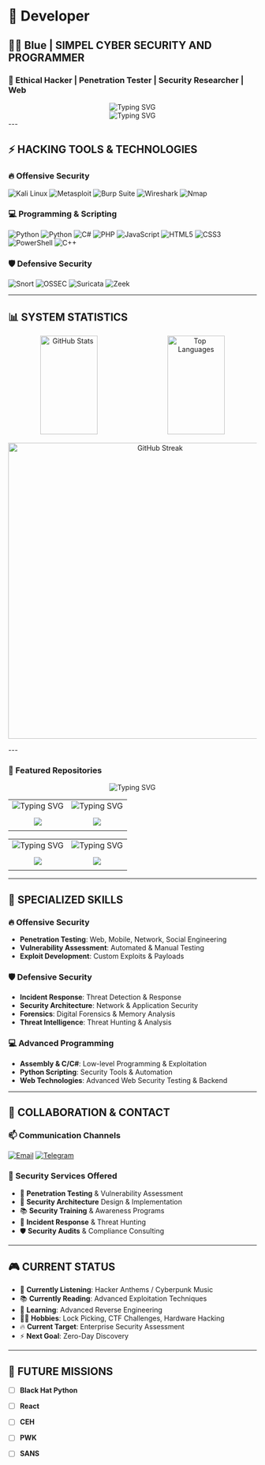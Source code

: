 # 🖤 Developer

## 👨‍💻 Blue | SIMPEL CYBER SECURITY AND PROGRAMMER 
### 🎯 Ethical Hacker | Penetration Tester | Security Researcher | Web

<div align="center">
  <img src="https://readme-typing-svg.herokuapp.com?font=Fira+Code&weight=500&size=25&pause=1000&color=00FF00&center=true&vCenter=true&width=600&height=100&lines=Welcome+to+My+Profile;%3E+Access+Granted;%3E+System+Online;%3E+Ready+to+Hack" alt="Typing SVG" />
</div>
<div align="center">
  <img src="https://readme-typing-svg.herokuapp.com?font=Fira+Code&weight=500&size=23&pause=1200&color=00FF00&center=true&vCenter=true&width=700&height=120&lines=Hi+%F0%9F%91%8B+My+Name+is+Blue;I+%E2%9D%A4%EF%B8%8F+Programming+%26+Cyber+Security;Currently+Researching+%F0%9F%94%8D+%26+Building+My+Website;Glad+You're+Here+%F0%9F%98%8A;This+Profile+Gets+Updated+Daily+%F0%9F%9A%80" alt="Typing SVG" />
</div>
---

## ⚡ HACKING TOOLS & TECHNOLOGIES

### 🔥 Offensive Security
![Kali Linux](https://img.shields.io/badge/Kali_Linux-557C94?style=for-the-badge&logo=kali-linux&logoColor=white)
![Metasploit](https://img.shields.io/badge/Metasploit-000000?style=for-the-badge&logo=metasploit&logoColor=white)
![Burp Suite](https://img.shields.io/badge/Burp_Suite-FF6633?style=for-the-badge&logo=burp-suite&logoColor=white)
![Wireshark](https://img.shields.io/badge/Wireshark-1679A7?style=for-the-badge&logo=wireshark&logoColor=white)
![Nmap](https://img.shields.io/badge/Nmap-000000?style=for-the-badge&logo=nmap&logoColor=white)

### 💻 Programming & Scripting
![Python](https://img.shields.io/badge/Python-000000?style=for-the-badge&logo=python&logoColor=00FF00)
![Python](https://img.shields.io/badge/Python-000000?style=for-the-badge&logo=python&logoColor=00FF00)
![C#](https://img.shields.io/badge/C%23-000000?style=for-the-badge&logo=c-sharp&logoColor=00FF00)
![PHP](https://img.shields.io/badge/PHP-000000?style=for-the-badge&logo=php&logoColor=00FF00)
![JavaScript](https://img.shields.io/badge/JavaScript-000000?style=for-the-badge&logo=javascript&logoColor=00FF00)
![HTML5](https://img.shields.io/badge/HTML5-000000?style=for-the-badge&logo=html5&logoColor=00FF00)
![CSS3](https://img.shields.io/badge/CSS3-000000?style=for-the-badge&logo=css3&logoColor=00FF00)
![PowerShell](https://img.shields.io/badge/PowerShell-000000?style=for-the-badge&logo=powershell&logoColor=00FF00)
![C++](https://img.shields.io/badge/C++-000000?style=for-the-badge&logo=c%2B%2B&logoColor=00FF00)

### 🛡️ Defensive Security
![Snort](https://img.shields.io/badge/Snort-000000?style=for-the-badge&logo=snort&logoColor=00FF00)
![OSSEC](https://img.shields.io/badge/OSSEC-000000?style=for-the-badge&logo=ossec&logoColor=00FF00)
![Suricata](https://img.shields.io/badge/Suricata-000000?style=for-the-badge&logo=suricata&logoColor=00FF00)
![Zeek](https://img.shields.io/badge/Zeek-000000?style=for-the-badge&logo=zeek&logoColor=00FF00)

---

## 📊 SYSTEM STATISTICS

<p align="center">
  <img src="https://github-readme-stats.vercel.app/api?username=BlueZeroDay&show_icons=true&theme=dark&hide_border=true&bg_color=000000&title_color=00FF00&text_color=00FF00&icon_color=00FF00&border_color=00FF00" alt="GitHub Stats" width="48%" height="200px"/>
  &nbsp;&nbsp;
  <img src="https://github-readme-stats.vercel.app/api/top-langs/?username=BlueZeroDay&layout=compact&theme=dark&hide_border=true&bg_color=000000&title_color=00FF00&text_color=00FF00&border_color=00FF00" alt="Top Languages" width="48%" height="200px"/>
</p>

<p align="center">
  <img src="https://github-readme-streak-stats.herokuapp.com/?user=BlueZeroDay&theme=dark&hide_border=true&background=000000&stroke=00FF00&ring=00FF00&fire=00FF00&currStreakNum=00FF00&currStreakLabel=00FF00&sideNums=00FF00&sideLabels=00FF00&dates=00FF00" alt="GitHub Streak" width="600"/>
</p>
---

### 🚀 Featured Repositories
<!-- Repo Cards Matrix Style -->
<div align="center">
  <img src="https://readme-typing-svg.herokuapp.com?font=Fira+Code&weight=500&size=25&pause=1000&color=00FF00&center=true&vCenter=true&width=600&height=100&lines=My+work" alt="Typing SVG" />
</div>

<!-- Row 1: Software Engineering & TNavista -->
<div align="center">
  <table>
    <tr>
      <!-- Text Row -->
      <td align="center">
        <img src="https://readme-typing-svg.herokuapp.com?font=Fira+Code&weight=500&size=18&pause=1000&color=00FF00&center=true&vCenter=true&width=300&height=45&lines=Software+Engineering+Repository" alt="Typing SVG" />
      </td>
      <td align="center">
        <img src="https://readme-typing-svg.herokuapp.com?font=Fira+Code&weight=500&size=18&pause=1000&color=00FF00&center=true&vCenter=true&width=300&height=45&lines=TNavista+Repository" alt="Typing SVG" />
      </td>
    </tr>
    <tr>
      <!-- Cards Row -->
      <td align="center" style="padding: 10px;">
        <a href="https://github.com/BlueZeroDay/software-engineering">
          <img src="https://github-readme-stats.vercel.app/api/pin/?username=BlueZeroDay&repo=software-engineering&theme=dark&hide_border=true&bg_color=000000&title_color=00FF00&text_color=00FF00&border_color=00FF00" />
        </a>
      </td>
      <td align="center" style="padding: 10px;">
        <a href="https://github.com/BlueZeroDay/tnavista">
          <img src="https://github-readme-stats.vercel.app/api/pin/?username=BlueZeroDay&repo=tnavista&theme=dark&hide_border=true&bg_color=000000&title_color=00FF00&text_color=00FF00&border_color=00FF00" />
        </a>
      </td>
    </tr>
  </table>
</div>

<!-- Row 2: Especial Topic & Personal Project -->
<div align="center">
  <table>
    <tr>
      <!-- Text Row -->
      <td align="center">
        <img src="https://readme-typing-svg.herokuapp.com?font=Fira+Code&weight=500&size=18&pause=1000&color=00FF00&center=true&vCenter=true&width=300&height=45&lines=Especial+Topic+Repository" alt="Typing SVG" />
      </td>
      <td align="center">
        <img src="https://readme-typing-svg.herokuapp.com?font=Fira+Code&weight=500&size=18&pause=1000&color=00FF00&center=true&vCenter=true&width=300&height=45&lines=My+Personal+Project" alt="Typing SVG" />
      </td>
    </tr>
    <tr>
      <!-- Cards Row -->
      <td align="center" style="padding: 10px;">
        <a href="https://github.com/BlueZeroDay/espesial-topic">
          <img src="https://github-readme-stats.vercel.app/api/pin/?username=BlueZeroDay&repo=espesial-topic&theme=dark&hide_border=true&bg_color=000000&title_color=00FF00&text_color=00FF00&border_color=00FF00" />
        </a>
      </td>
      <td align="center" style="padding: 10px;">
        <a href="https://github.com/BlueZeroDay/my-personal-project">
          <img src="https://github-readme-stats.vercel.app/api/pin/?username=BlueZeroDay&repo=my-personal-project&theme=dark&hide_border=true&bg_color=000000&title_color=00FF00&text_color=00FF00&border_color=00FF00" />
        </a>
      </td>
    </tr>
  </table>
</div>




---

## 🎯 SPECIALIZED SKILLS

### 🔥 Offensive Security
- **Penetration Testing**: Web, Mobile, Network, Social Engineering
- **Vulnerability Assessment**: Automated & Manual Testing
- **Exploit Development**: Custom Exploits & Payloads

### 🛡️ Defensive Security  
- **Incident Response**: Threat Detection & Response
- **Security Architecture**: Network & Application Security
- **Forensics**: Digital Forensics & Memory Analysis
- **Threat Intelligence**: Threat Hunting & Analysis

### 💻 Advanced Programming
- **Assembly & C/C#**: Low-level Programming & Exploitation
- **Python Scripting**: Security Tools & Automation
- **Web Technologies**: Advanced Web Security Testing & Backend
---

## 🤝 COLLABORATION & CONTACT

### 📫 Communication Channels
[![Email](https://img.shields.io/badge/Email-000000?style=for-the-badge&logo=gmail&logoColor=00FF00)](mailto:mhm.l.m.134713811355@gmail.com)
[![Telegram](https://img.shields.io/badge/Telegram-000000?style=for-the-badge&logo=telegram&logoColor=00FF00)](https://t.me/BlueZeroDay)
### 💼 Security Services Offered
- 🔧 **Penetration Testing** & Vulnerability Assessment
- 🚀 **Security Architecture** Design & Implementation
- 📚 **Security Training** & Awareness Programs
- 🎯 **Incident Response** & Threat Hunting
- 🛡️ **Security Audits** & Compliance Consulting

---

## 🎮 CURRENT STATUS

- 🎵 **Currently Listening**: Hacker Anthems / Cyberpunk Music
- 📚 **Currently Reading**: Advanced Exploitation Techniques
- 🎯 **Learning**: Advanced Reverse Engineering
- 🏃‍♂️ **Hobbies**: Lock Picking, CTF Challenges, Hardware Hacking
- 🔥 **Current Target**: Enterprise Security Assessment
- ⚡ **Next Goal**: Zero-Day Discovery


---

## 🎯 FUTURE MISSIONS

- [ ] **Black Hat Python**
- [ ] **React**
- [ ] **CEH**
- [ ] **PWK**
- [ ] **SANS**








